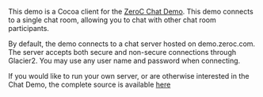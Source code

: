 This demo is a Cocoa client for the
[ZeroC Chat Demo](https://zeroc.com/chat/index.html). This demo
connects to a single chat room, allowing you to chat with other chat
room participants.

By default, the demo connects to a chat server hosted on
demo.zeroc.com. The server accepts both secure and non-secure
connections through Glacier2. You may use any user name and password
when connecting.

If you would like to run your own server, or are otherwise interested
in the Chat Demo, the complete source is available
[here](https://zeroc.com/chat/download.html)

